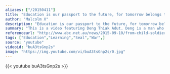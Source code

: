```yaml
---
aliases: ["/20150411"]
title: "Education is our passport to the future, for tomorrow belongs to the people who prepare for it today."
author: "Malcolm X"
description: "Education is our passport to the future, for tomorrow belongs to the people who prepare for it today. - Malcolm X quotes from GetInspired365.com"
summary: "This is a video featuring Deng Thiak Adut. Deng is a man who made the journey from child soldier to refugee lawyer and is now making a huge difference in his new home of Western Sydney. Unable to read when he arrived in Australia aged 15, Deng is proof of the difference education can make. Read his story below."
referenceurl: "http://www.abc.net.au/news/2015-09-10/from-child-soldier-to-refugee-lawyer-an-inspiring-journey/6764088"
tags: ["Education","Learning","Seal","War",]
source: "youtube"
videoid: "buA3tsGnp2s"
image: "https://img.youtube.com/vi/buA3tsGnp2s/0.jpg"
---
```


{{< youtube buA3tsGnp2s >}}
